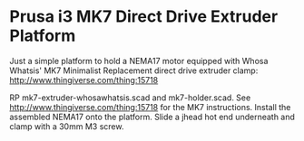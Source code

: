 ﻿Prusa i3 MK7 Direct Drive Extruder Platform
===========================================

Just a simple platform to hold a NEMA17 motor equipped with Whosa Whatsis' 
MK7 Minimalist Replacement direct drive extruder clamp: http://www.thingiverse.com/thing:15718


RP mk7-extruder-whosawhatsis.scad and mk7-holder.scad.  See 
http://www.thingiverse.com/thing:15718 for the MK7 instructions. Install the 
assembled NEMA17 onto the platform. Slide a jhead hot end underneath and
clamp with a 30mm M3 screw.